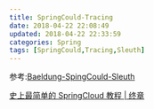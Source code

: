 ```yaml
---
title: SpringCould-Tracing
date: 2018-04-22 22:08:49
updated: 2018-04-22 22:33:59
categories: Spring
tags: [SpringCould,Tracing,Sleuth]
---
```


参考:[Baeldung-SpingCould-Sleuth](http://www.baeldung.com/spring-cloud-sleuth-single-application)

[史上最简单的 SpringCloud 教程 | 终章](https://blog.csdn.net/forezp/article/details/70148833)

